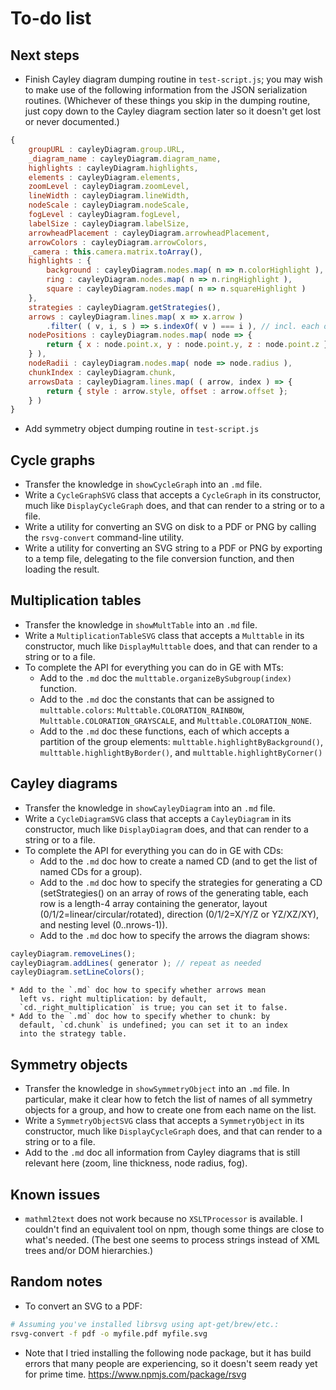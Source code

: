 
# To-do list

## Next steps

 * Finish Cayley diagram dumping routine in `test-script.js`;
   you may wish to make use of the following information from the
   JSON serialization routines.  (Whichever of these things you
   skip in the dumping routine, just copy down to the Cayley diagram
   section later so it doesn't get lost or never documented.)
```js
{
    groupURL : cayleyDiagram.group.URL,
    _diagram_name : cayleyDiagram.diagram_name,
    highlights : cayleyDiagram.highlights,
    elements : cayleyDiagram.elements,
    zoomLevel : cayleyDiagram.zoomLevel,
    lineWidth : cayleyDiagram.lineWidth,
    nodeScale : cayleyDiagram.nodeScale,
    fogLevel : cayleyDiagram.fogLevel,
    labelSize : cayleyDiagram.labelSize,
    arrowheadPlacement : cayleyDiagram.arrowheadPlacement,
    arrowColors : cayleyDiagram.arrowColors,
    _camera : this.camera.matrix.toArray(),
    highlights : {
        background : cayleyDiagram.nodes.map( n => n.colorHighlight ),
        ring : cayleyDiagram.nodes.map( n => n.ringHighlight ),
        square : cayleyDiagram.nodes.map( n => n.squareHighlight )
    },
    strategies : cayleyDiagram.getStrategies(),
    arrows : cayleyDiagram.lines.map( x => x.arrow )
        .filter( ( v, i, s ) => s.indexOf( v ) === i ), // incl. each only 1x
    nodePositions : cayleyDiagram.nodes.map( node => {
        return { x : node.point.x, y : node.point.y, z : node.point.z };
    } ),
    nodeRadii : cayleyDiagram.nodes.map( node => node.radius ),
    chunkIndex : cayleyDiagram.chunk,
    arrowsData : cayleyDiagram.lines.map( ( arrow, index ) => {
        return { style : arrow.style, offset : arrow.offset };
    } )
}
```
 * Add symmetry object dumping routine in `test-script.js`

## Cycle graphs

 * Transfer the knowledge in `showCycleGraph` into an `.md` file.
 * Write a `CycleGraphSVG` class that accepts a `CycleGraph` in its
   constructor, much like `DisplayCycleGraph` does, and that can
   render to a string or to a file.
 * Write a utility for converting an SVG on disk to a PDF or PNG
   by calling the `rsvg-convert` command-line utility.
 * Write a utility for converting an SVG string to a PDF or PNG
   by exporting to a temp file, delegating to the file conversion
   function, and then loading the result.

## Multiplication tables

 * Transfer the knowledge in `showMultTable` into an `.md` file.
 * Write a `MultiplicationTableSVG` class that accepts a `Multtable`
   in its constructor, much like `DisplayMulttable` does, and that
   can render to a string or to a file.
 * To complete the API for everything you can do in GE with MTs:
    * Add to the `.md` doc the
      `multtable.organizeBySubgroup(index)` function.
    * Add to the `.md` doc the constants that can be assigned to
      `multtable.colors`: `Multtable.COLORATION_RAINBOW`,
      `Multtable.COLORATION_GRAYSCALE`, and
      `Multtable.COLORATION_NONE`.
    * Add to the `.md` doc these functions, each of which accepts
      a partition of the group elements:
      `multtable.highlightByBackground()`,
      `multtable.highlightByBorder()`, and
      `multtable.highlightByCorner()`

## Cayley diagrams

 * Transfer the knowledge in `showCayleyDiagram` into an `.md` file.
 * Write a `CycleDiagramSVG` class that accepts a `CayleyDiagram` in
   its constructor, much like `DisplayDiagram` does, and that can
   render to a string or to a file.
 * To complete the API for everything you can do in GE with CDs:
    * Add to the `.md` doc how to create a named CD (and to get the
      list of named CDs for a group).
    * Add to the `.md` doc how to specify the strategies for
      generating a CD (setStrategies() on an array of rows of the
      generating table, each row is a length-4 array containing the
      generator, layout (0/1/2=linear/circular/rotated), direction
      (0/1/2=X/Y/Z or YZ/XZ/XY), and nesting level (0..nrows-1)).
    * Add to the `.md` doc how to specify the arrows the diagram
      shows:
```js
cayleyDiagram.removeLines();
cayleyDiagram.addLines( generator ); // repeat as needed
cayleyDiagram.setLineColors();
```
    * Add to the `.md` doc how to specify whether arrows mean
      left vs. right multiplication: by default,
      `cd._right_multiplication` is true; you can set it to false.
    * Add to the `.md` doc how to specify whether to chunk: by
      default, `cd.chunk` is undefined; you can set it to an index
      into the strategy table.

## Symmetry objects

 * Transfer the knowledge in `showSymmetryObject` into an `.md` file.
   In particular, make it clear how to fetch the list of names of all
   symmetry objects for a group, and how to create one from each
   name on the list.
 * Write a `SymmetryObjectSVG` class that accepts a `SymmetryObject`
   in its constructor, much like `DisplayCycleGraph` does, and that
   can render to a string or to a file.
 * Add to the `.md` doc all information from Cayley diagrams that is
   still relevant here (zoom, line thickness, node radius, fog).

## Known issues

 * `mathml2text` does not work because no `XSLTProcessor` is
   available.  I couldn't find an equivalent tool on npm,
   though some things are close to what's needed.  (The best
   one seems to process strings instead of XML trees and/or
   DOM hierarchies.)

## Random notes

 * To convert an SVG to a PDF:
```sh
# Assuming you've installed librsvg using apt-get/brew/etc.:
rsvg-convert -f pdf -o myfile.pdf myfile.svg
```

 * Note that I tried installing the following node package, but
   it has build errors that many people are experiencing, so it
   doesn't seem ready yet for prime time.
   https://www.npmjs.com/package/rsvg
